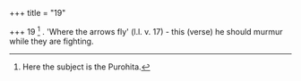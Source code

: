 +++
title = "19"

+++
19 [^6] . 'Where the arrows fly' (l.l. v. 17) - this (verse) he should murmur while they are fighting.


[^6]:  Here the subject is the Purohita.
